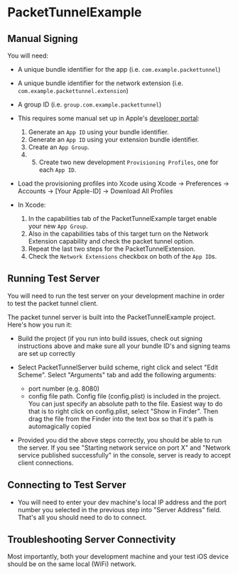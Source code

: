 # PacketTunnelExample

## Manual Signing

You will need:
 - A unique bundle identifier for the app (i.e. `com.example.packettunnel`)
 - A unique bundle identifier for the network extension (i.e. `com.example.packettunnel.extension`)
 - A group ID (i.e. `group.com.example.packettunnel`)

- This requires some manual set up in Apple's 
    [developer portal](https://developer.apple.com/account/ios/identifier/bundle):

    1. Generate an `App ID` using your bundle identifier.
    2. Generate an `App ID` using your extension bundle identifier.
    3. Create an `App Group`.
    4. 5. Create two new development `Provisioning Profiles`, one for each `App ID`.

- Load the provisioning profiles into Xcode using Xcode -> Preferences -> Accounts ->
[Your Apple-ID] -> Download All Profiles
    
- In Xcode:
    1. In the capabilities tab of the PacketTunnelExample target enable your new `App Group`.
    2. Also in the capabilities tabs of this target turn on the Network Extension capability and check the packet tunnel option.
    3. Repeat the last two steps for the PacketTunnelExtension.
    2. Check the `Network Extensions` checkbox on both of the `App ID`s.

## Running Test Server

You will need to run the test server on your development machine in order to test the packet tunnel client.

The packet tunnel server is built into the PacketTunnelExample project. Here's how you run it:

- Build the project (if you run into build issues, check out signing instructions above and make sure all your bundle ID's and signing teams are set up correctly

- Select PacketTunnelServer build scheme, right click and select "Edit Scheme". Select "Arguments" tab and add the following arguments:

	- port number (e.g. 8080)
	- config file path. Config file (config.plist) is included in the project. You can just specify an absolute path to the file. Easiest way to do that is to right click on config.plist, select "Show in Finder". Then drag the file from the Finder into the text box so that it's path is automagically copied

- Provided you did the above steps correctly, you should be able to run the server. If you see "Starting network service on port X" and "Network service published successfully" in the console, server is ready to accept client connections.

## Connecting to Test Server

- You will need to enter your dev machine's local IP address and the port number you selected in the previous step into "Server Address" field. That's all you should need to do to connect.

## Troubleshooting Server Connectivity

Most importantly, both your development machine and your test iOS device should be on the same local (WiFi) network. 
